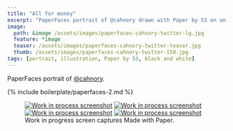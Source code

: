 ```yaml
---
title: "All for money"
excerpt: "PaperFaces portrait of @cahnory drawn with Paper by 53 on an iPad."
image: 
  path: &image /assets/images/paperfaces-cahnory-twitter-lg.jpg 
  feature: *image
  teaser: /assets/images/paperfaces-cahnory-twitter-teaser.jpg
  thumb: /assets/images/paperfaces-cahnory-twitter-150.jpg
tags: [portrait, illustration, Paper by 53, black and white]
---
```


PaperFaces portrait of [@cahnory](http://twitter.com/cahnory).

{% include boilerplate/paperfaces-2.md %}

<figure class="third">
  <a href="{{ site.url }}/assets/images/paperfaces-cahnory-process-1-lg.jpg"><img src="{{ site.url }}/assets/images/paperfaces-cahnory-process-1-600.jpg" alt="Work in process screenshot"></a>
  <a href="{{ site.url }}/assets/images/paperfaces-cahnory-process-2-lg.jpg"><img src="{{ site.url }}/assets/images/paperfaces-cahnory-process-2-600.jpg" alt="Work in process screenshot"></a>
  <a href="{{ site.url }}/assets/images/paperfaces-cahnory-process-3-lg.jpg"><img src="{{ site.url }}/assets/images/paperfaces-cahnory-process-3-600.jpg" alt="Work in process screenshot"></a>
  <a href="{{ site.url }}/assets/images/paperfaces-cahnory-process-4-lg.jpg"><img src="{{ site.url }}/assets/images/paperfaces-cahnory-process-4-600.jpg" alt="Work in process screenshot"></a>
  <figcaption>Work in progress screen captures Made with Paper.</figcaption>
</figure>
